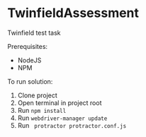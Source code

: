 # TwinfieldAssessment
Twinfield test task

Prerequisites:
- NodeJS
- NPM

To run solution:
1. Clone project
2. Open terminal in project root
3. Run ``` npm install ```
4. Run ```webdriver-manager update ```
5. Run ``` protractor protractor.conf.js```

